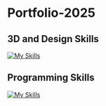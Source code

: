 # Portfolio-2025

## 3D and Design Skills
[![My Skills](https://skillicons.dev/icons?i=css,blender,ps,ai,threejs,unity,robloxstudio&perline=4)](https://skillicons.dev)

## Programming Skills 

[![My Skills](https://skillicons.dev/icons?i=js,html,css,cs,git,threejs,mysql,neovim,lua,linux,redhat,bash,unity,robloxstudio&perline=4)](https://skillicons.dev)

